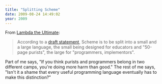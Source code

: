 ```yaml
---
title: "Splitting Scheme"
date: 2009-08-24 14:49:02
year: 2009
---
```

From <a href="http://lambda-the-ultimate.org/node/3582">Lambda the Ultimate</a>:
<blockquote>According to a <a href="http://scheme-reports.org/2009/position-statement.html">draft statement</a>, Scheme is to be split into a small and a large language, the small being designed for educators and "50-page purists", the large for "programmers, implementors".</blockquote>
Part of me says, "If you think purists and programmers belong in two different camps, you're doing more harm than good." The rest of me says, "Isn't it a shame that every useful programming language eventually has to make this distinction?"
